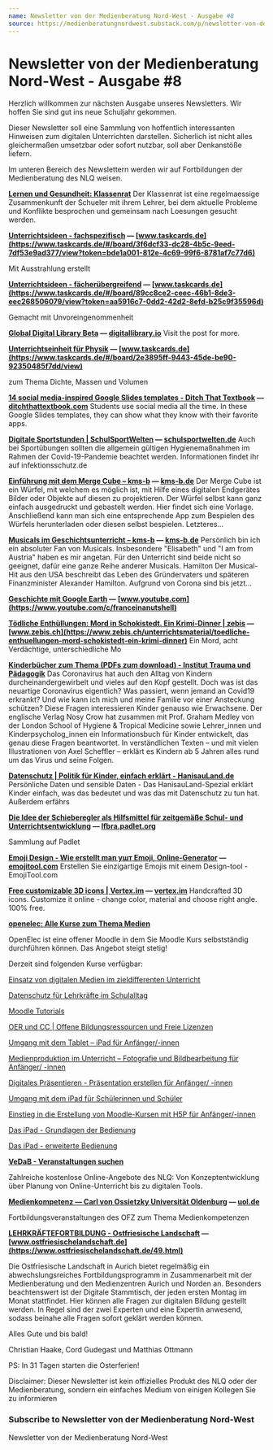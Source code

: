 ```yaml
---
name: Newsletter von der Medienberatung Nord-West - Ausgabe #8
source: https://medienberatungnordwest.substack.com/p/newsletter-von-der-medienberatung-nord-west-ausgabe-8-1044833
---
```


# Newsletter von der Medienberatung Nord-West - Ausgabe #8
Herzlich willkommen zur nächsten Ausgabe unseres Newsletters. Wir hoffen Sie sind gut ins neue Schuljahr gekommen.

Dieser Newsletter soll eine Sammlung von hoffentlich interessanten Hinweisen zum digitalen Unterrichten darstellen. Sicherlich ist nicht alles gleichermaßen umsetzbar oder sofort nutzbar, soll aber Denkanstöße liefern.

Im unteren Bereich des Newslettern werden wir auf Fortbildungen der Medienberatung des NLQ weisen.

**[Lernen und Gesundheit: Klassenrat](https://www.dguv-lug.de/primarstufe/soziale-kompetenz/klassenrat/?utm_campaign=Newsletter%20von%20der%20Medienberatung%20Nord-West&utm_medium=email&utm_source=Revue%20newsletter#mediensammlung)** Der Klassenrat ist eine regelmaessige Zusammenkunft der Schueler mit ihrem Lehrer, bei dem aktuelle Probleme und Konflikte besprochen und gemeinsam nach Loesungen gesucht werden.

**[Unterrichtsideen - fachspezifisch](https://www.taskcards.de/?utm_campaign=Newsletter%20von%20der%20Medienberatung%20Nord-West&utm_medium=email&utm_source=Revue%20newsletter#/board/3f6dcf33-dc28-4b5c-9eed-7df53e9ad377/view?token=bde1a001-812e-4c69-99f6-8781af7c77d6) — [www.taskcards.de](https://www.taskcards.de/#/board/3f6dcf33-dc28-4b5c-9eed-7df53e9ad377/view?token=bde1a001-812e-4c69-99f6-8781af7c77d6)**

Mit Ausstrahlung erstellt

**[Unterrichtsideen - fächerübergreifend](https://www.taskcards.de/?utm_campaign=Newsletter%20von%20der%20Medienberatung%20Nord-West&utm_medium=email&utm_source=Revue%20newsletter#/board/89cc8ce2-ceec-46b1-8de3-eec268506079/view?token=aa5916c7-0dd2-42d2-8efd-b25c9f35596d) — [www.taskcards.de](https://www.taskcards.de/#/board/89cc8ce2-ceec-46b1-8de3-eec268506079/view?token=aa5916c7-0dd2-42d2-8efd-b25c9f35596d)**

Gemacht mit Unvoreingenommenheit

**[Global Digital Library Beta](https://digitallibrary.io/de/?utm_campaign=Newsletter%20von%20der%20Medienberatung%20Nord-West&utm_medium=email&utm_source=Revue%20newsletter) — [digitallibrary.io](https://digitallibrary.io/de/)** Visit the post for more.

**[Unterrichtseinheit für Physik](https://www.taskcards.de/?utm_campaign=Newsletter%20von%20der%20Medienberatung%20Nord-West&utm_medium=email&utm_source=Revue%20newsletter#/board/2e3895ff-9443-45de-be90-92350485f7dd/view) — [www.taskcards.de](https://www.taskcards.de/#/board/2e3895ff-9443-45de-be90-92350485f7dd/view)**

zum Thema Dichte, Massen und Volumen

**[14 social media-inspired Google Slides templates - Ditch That Textbook](https://ditchthattextbook.com/social-media-templates/?utm_campaign=Newsletter%20von%20der%20Medienberatung%20Nord-West&utm_medium=email&utm_source=Revue%20newsletter) — [ditchthattextbook.com](https://ditchthattextbook.com/social-media-templates/)** Students use social media all the time. In these Google Slides templates, they can show what they know with their favorite apps.

**[Digitale Sportstunden | SchulSportWelten](https://schulsportwelten.de/digitale-sportstunde?utm_campaign=Newsletter%20von%20der%20Medienberatung%20Nord-West&utm_medium=email&utm_source=Revue%20newsletter) — [schulsportwelten.de](https://schulsportwelten.de/digitale-sportstunde)** Auch bei Sportübungen sollten die allgemein gültigen Hygienemaßnahmen im Rahmen der Covid-19-Pandemie beachtet werden. Informationen findet ihr auf infektionsschutz.de

**[Einführung mit dem Merge Cube – kms-b](https://kms-b.de/2021/10/01/einfuhrung-mit-dem-merge-cube/?utm_campaign=Newsletter%20von%20der%20Medienberatung%20Nord-West&utm_medium=email&utm_source=Revue%20newsletter) — [kms-b.de](https://kms-b.de/2021/10/01/einfuhrung-mit-dem-merge-cube/)** Der Merge Cube ist ein Würfel, mit welchem es möglich ist, mit Hilfe eines digitalen Endgerätes Bilder oder Objekte auf diesen zu projektieren. Der Würfel selbst kann ganz einfach ausgedruckt und gebastelt werden. Hier findet sich eine Vorlage. Anschließend kann man sich eine entsprechende App zum Bespielen des Würfels herunterladen oder diesen selbst bespielen. Letzteres…

**[Musicals im Geschichtsunterricht – kms-b](https://kms-b.de/2022/02/11/musicals-im-geschichtsunterricht/?utm_campaign=Newsletter%20von%20der%20Medienberatung%20Nord-West&utm_medium=email&utm_source=Revue%20newsletter) — [kms-b.de](https://kms-b.de/2022/02/11/musicals-im-geschichtsunterricht/)** Persönlich bin ich ein absoluter Fan von Musicals. Insbesondere "Elisabeth" und "I am from Austria" haben es mir angetan. Für den Unterricht sind beide nicht so geeignet, dafür eine ganze Reihe anderer Musicals. Hamilton Der Musical-Hit aus den USA beschreibt das Leben des Gründervaters und späteren Finanzminister Alexander Hamilton. Aufgrund von Corona sind bis jetzt…

**[Geschichte mit Google Earth](https://www.youtube.com/c/franceinanutshell?utm_campaign=Newsletter%20von%20der%20Medienberatung%20Nord-West&utm_medium=email&utm_source=Revue%20newsletter) — [www.youtube.com](https://www.youtube.com/c/franceinanutshell)**

**[Tödliche Enthüllungen: Mord in Schokistedt. Ein Krimi-Dinner | zebis](https://www.zebis.ch/unterrichtsmaterial/toedliche-enthuellungen-mord-schokistedt-ein-krimi-dinner?utm_campaign=Newsletter%20von%20der%20Medienberatung%20Nord-West&utm_medium=email&utm_source=Revue%20newsletter) — [www.zebis.ch](https://www.zebis.ch/unterrichtsmaterial/toedliche-enthuellungen-mord-schokistedt-ein-krimi-dinner)** Ein Mord, acht Verdächtige, unterschiedliche Mo

**[Kinderbücher zum Thema (PDFs zum download) - Institut Trauma und Pädagogik](https://institut-trauma-paedagogik.de/angebot/14-fachliches-vom-institut/publikationen/buecher/51-kinderbuch-aufregung-im-wunderwald?utm_campaign=Newsletter%20von%20der%20Medienberatung%20Nord-West&utm_medium=email&utm_source=Revue%20newsletter)** Das Coronavirus hat auch den Alltag von Kindern durcheinandergewirbelt und vieles auf den Kopf gestellt. Doch was ist das neuartige Coronavirus eigentlich? Was passiert, wenn jemand an Covid19 erkrankt? Und wie kann ich mich und meine Familie vor einer Ansteckung schützen? Diese Fragen interessieren Kinder genauso wie Erwachsene. Der englische Verlag Nosy Crow hat zusammen mit Prof. Graham Medley von der London School of Hygiene & Tropical Medicine sowie Lehrer\_innen und Kinderpsycholog\_innen ein Informationsbuch für Kinder entwickelt, das genau diese Fragen beantwortet. In verständlichen Texten – und mit vielen Illustrationen von Axel Scheffler – erklärt es Kindern ab 5 Jahren alles rund um das Virus und seine Folgen.

**[Datenschutz | Politik für Kinder, einfach erklärt - HanisauLand.de](https://www.hanisauland.de/node/117714?utm_campaign=Newsletter%20von%20der%20Medienberatung%20Nord-West&utm_medium=email&utm_source=Revue%20newsletter)** Persönliche Daten und sensible Daten - Das HanisauLand-Spezial erklärt Kinder einfach, was das bedeutet und was das mit Datenschutz zu tun hat. Außerdem erfährs

**[Die Idee der Schieberegler als Hilfsmittel für zeitgemäße Schul- und Unterrichtsentwicklung](https://lfbra.padlet.org/Anna_Donadell/ry3q1ifm2fcc6ii5?utm_campaign=Newsletter%20von%20der%20Medienberatung%20Nord-West&utm_medium=email&utm_source=Revue%20newsletter) — [lfbra.padlet.org](https://lfbra.padlet.org/Anna_Donadell/ry3q1ifm2fcc6ii5)**

Sammlung auf Padlet

**[Emoji Design - Wie erstellt man ушт Emoji, Online-Generator](https://emojitool.com/de/constructor?utm_campaign=Newsletter%20von%20der%20Medienberatung%20Nord-West&utm_medium=email&utm_source=Revue%20newsletter) — [emojitool.com](https://emojitool.com/de/constructor)** Erstellen Sie einzigartige Emojis mit einem Design-tool - EmojiTool.com

**[Free customizable 3D icons | Vertex.im](https://vertex.im/?utm_campaign=Newsletter%20von%20der%20Medienberatung%20Nord-West&utm_medium=email&utm_source=Revue%20newsletter) — [vertex.im](https://vertex.im/)** Handcrafted 3D icons. Customize it online - change color, material and choose right angle. 100% free.

**[openelec: Alle Kurse zum Thema Medien](https://moodle.nibis.de/openelec/course/index.php?categoryid=3&utm_campaign=Newsletter%20von%20der%20Medienberatung%20Nord-West&utm_medium=email&utm_source=Revue%20newsletter)**

OpenElec ist eine offener Moodle in dem Sie Moodle Kurs selbstständig durchführen können. Das Angebot steigt stetig!

Derzeit sind folgenden Kurse verfügbar:

[Einsatz von digitalen Medien im zieldifferenten Unterricht](https://moodle.nibis.de/openelec/course/view.php?id=20)

[Datenschutz für Lehrkräfte im Schulalltag](https://moodle.nibis.de/openelec/course/view.php?id=15)

[Moodle Tutorials](https://moodle.nibis.de/openelec/course/view.php?id=17)

[OER und CC | Offene Bildungsressourcen und Freie Lizenzen](https://moodle.nibis.de/openelec/course/view.php?id=16)

[Umgang mit dem Tablet – iPad für Anfänger/-innen](https://moodle.nibis.de/openelec/course/view.php?id=10)

[Medienproduktion im Unterricht – Fotografie und Bildbearbeitung für Anfänger/ -innen](https://moodle.nibis.de/openelec/course/view.php?id=9)

[Digitales Präsentieren - Präsentation erstellen für Anfänger/ -innen](https://moodle.nibis.de/openelec/course/view.php?id=8)

[Umgang mit dem iPad für Schülerinnen und Schüler](https://moodle.nibis.de/openelec/course/view.php?id=7)

[Einstieg in die Erstellung von Moodle-Kursen mit H5P für Anfänger/-innen](https://moodle.nibis.de/openelec/course/view.php?id=6)

[Das iPad - Grundlagen der Bedienung](https://moodle.nibis.de/openelec/course/view.php?id=5)

[Das iPad - erweiterte Bedienung](https://moodle.nibis.de/openelec/course/view.php?id=4)

**[VeDaB - Veranstaltungen suchen](https://vedab.de/veran_suche.php?sachgebiet=&schulform=&such=Medienbildung&utm_campaign=Newsletter%20von%20der%20Medienberatung%20Nord-West&utm_medium=email&utm_source=Revue%20newsletter&veranstalter=)**

Zahlreiche kostenlose Online-Angebote des NLQ: Von Konzeptentwicklung über Planung von Online-Unterricht bis zu digitalen Tools.

**[Medienkompetenz — Carl von Ossietzky Universität Oldenburg](https://uol.de/ofz/fortbildungsangebot/faecheruebergreifende-angebote/medienkompetenz-1?utm_campaign=Newsletter%20von%20der%20Medienberatung%20Nord-West&utm_medium=email&utm_source=Revue%20newsletter) — [uol.de](https://uol.de/ofz/fortbildungsangebot/faecheruebergreifende-angebote/medienkompetenz-1?utm_campaign=Newsletter+von+der+Medienberatung+Nord-West&utm_medium=email&utm_source=Revue+newsletter)**

Fortbildungsveranstaltungen des OFZ zum Thema Medienkompetenzen

**[LEHRKRÄFTEFORTBILDUNG - Ostfriesische Landschaft](https://www.ostfriesischelandschaft.de/49.html?utm_campaign=Newsletter%20von%20der%20Medienberatung%20Nord-West&utm_medium=email&utm_source=Revue%20newsletter) — [www.ostfriesischelandschaft.de](https://www.ostfriesischelandschaft.de/49.html)**

Die Ostfriesische Landschaft in Aurich bietet regelmäßig ein abwechslungsreiches Fortbildungsprogramm in Zusammenarbeit mit der Medienberatung und den Medienzentren Aurich und Norden an. Besonders beachtenswert ist der Digitale Stammtisch, der jeden ersten Montag im Monat stattfindet. Hier können alle Fragen zur digitalen Bildung gestellt werden. In Regel sind der zwei Experten und eine Expertin anwesend, sodass beinahe alle Fragen sofort geklärt werden können.

Alles Gute und bis bald!

Christian Haake, Cord Gudegast und Matthias Ottmann

PS: In 31 Tagen starten die Osterferien!

Disclaimer: Dieser Newsletter ist kein offizielles Produkt des NLQ oder der Medienberatung, sondern ein einfaches Medium von einigen Kollegen Sie zu informieren

### Subscribe to **Newsletter von der Medienberatung Nord-West**

Newsletter von der Medienberatung Nord-West
